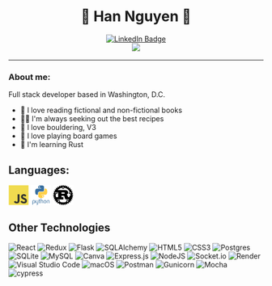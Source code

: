 <div id="header" align="center">
  <h1>🌻 Han Nguyen 🌻</h1>
   <div id="">
    <a href="https://www.linkedin.com/in/han-nguyen-developer/">
      <img src="https://img.shields.io/badge/LinkedIn-blue?style=for-the-badge&logo=linkedin&logoColor=white" alt="LinkedIn Badge"/>
    </a> 
   </div>
  <img src="https://media.giphy.com/media/4Sjr6MLnZnQbsU3enG/giphy.gif" />
  
  
</div>

---
### About me: 
Full stack developer based in Washington, D.C.
- 📖 I love reading fictional and non-fictional books
- 👩‍🍳 I'm always seeking out the best recipes
- 🧗 I love bouldering, V3
- 🎲 I love playing board games
- 🌱 I'm learning Rust

## Languages: 
<div>
  <img src="https://github.com/devicons/devicon/blob/master/icons/javascript/javascript-original.svg" title="JavaScript" alt="JavaScript" width="40" height="40"/>
  <img src="https://raw.githubusercontent.com/devicons/devicon/master/icons/python/python-original-wordmark.svg" title="Python" alt="Python" width="40" height="40"/>
  <img src="https://raw.githubusercontent.com/devicons/devicon/master/icons/rust/rust-plain.svg" title="Rust" alt="Rust" width="40" height="40"/>
 </div>


## Other Technologies

![React](https://img.shields.io/badge/react-%2320232a.svg?style=for-the-badge&logo=react&logoColor=%2361DAFB)
![Redux](https://img.shields.io/badge/redux-%23593d88.svg?style=for-the-badge&logo=redux&logoColor=white)
![Flask](https://img.shields.io/badge/Flask-%23000.svg?style=for-the-badge&logo=flask&logoColor=white)
![SQLAlchemy](https://img.shields.io/badge/SQLAlchemy-%23FCA121.svg?style=for-the-badge&logo=sqlalchemy&logoColor=white)
![HTML5](https://img.shields.io/badge/html5-%23E34F26.svg?style=for-the-badge&logo=html5&logoColor=white)
![CSS3](https://img.shields.io/badge/css3-%231572B6.svg?style=for-the-badge&logo=css3&logoColor=white)
![Postgres](https://img.shields.io/badge/postgres-%23316192.svg?style=for-the-badge&logo=postgresql&logoColor=white)
![SQLite](https://img.shields.io/badge/sqlite-%2307405e.svg?style=for-the-badge&logo=sqlite&logoColor=white)
![MySQL](https://img.shields.io/badge/mysql-%2300f.svg?style=for-the-badge&logo=mysql&logoColor=white)
![Canva](https://img.shields.io/badge/Canva-%2300C4CC.svg?style=for-the-badge&logo=Canva&logoColor=white)
![Express.js](https://img.shields.io/badge/express.js-%23404d59.svg?style=for-the-badge&logo=express&logoColor=%2361DAFB)
![NodeJS](https://img.shields.io/badge/node.js-6DA55F?style=for-the-badge&logo=node.js&logoColor=white)
![Socket.io](https://img.shields.io/badge/Socket.io-black?style=for-the-badge&logo=socket.io&badgeColor=010101)
![Render](https://img.shields.io/badge/Render-FE3B7.svg?style=for-the-badge&logo=render&logoColor=white)
![Visual Studio Code](https://img.shields.io/badge/Visual%20Studio%20Code-0078d7.svg?style=for-the-badge&logo=visual-studio-code&logoColor=white)
![macOS](https://img.shields.io/badge/mac%20os-000000?style=for-the-badge&logo=macos&logoColor=F0F0F0)
![Postman](https://img.shields.io/badge/Postman-FF6C37?style=for-the-badge&logo=postman&logoColor=white)
![Gunicorn](https://img.shields.io/badge/gunicorn-%298729.svg?style=for-the-badge&logo=gunicorn&logoColor=white)
![Mocha](https://img.shields.io/badge/-mocha-%238D6748?style=for-the-badge&logo=mocha&logoColor=white)
![cypress](https://img.shields.io/badge/-cypress-%23E5E5E5?style=for-the-badge&logo=cypress&logoColor=058a5e)

<!---
haaannn123/haaannn123 is a ✨ special ✨ repository because its `README.md` (this file) appears on your GitHub profile.
You can click the Preview link to take a look at your changes.
--->
